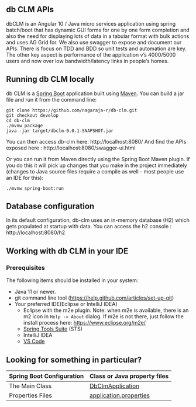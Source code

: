## db CLM  APIs
dbCLM is an Angular 10 / Java micro services application using spring batch/boot that has dynamic GUI forms for one by one form completion and also the need for displaying lots of data in a tabular format with bulk actions and uses AG Grid for. We also use swagger to expose and document our APIs. There is focus on TDD and BDD so unit tests and automation are key. The other key aspect is performance of the application v’s 4000/5000 users and now over low bandwidth/latency links in people’s homes.

## Running db CLM locally
db CLM is a [Spring Boot](https://spring.io/guides/gs/spring-boot) application built using [Maven](https://spring.io/guides/gs/maven/). You can build a jar file and run it from the command line:


```
git clone https://github.com/nagaraja-r/db-clm.git
git checkout develop
cd db-clm
./mvnw package
java -jar target/dbclm-0.0.1-SNAPSHOT.jar
```

You can then access db-clm here: http://localhost:8080/
And find the APIs exposed here : http://localhost:8080/swagger-ui.html

Or you can run it from Maven directly using the Spring Boot Maven plugin. If you do this it will pick up changes that you make in the project immediately (changes to Java source files require a compile as well - most people use an IDE for this):

```
./mvnw spring-boot:run
```

## Database configuration

In its default configuration, db-clm uses an in-memory database (H2) which
gets populated at startup with data.
You can access the h2 console : http://localhost:8080/h2

## Working with db CLM in your IDE

### Prerequisites
The following items should be installed in your system:
* Java 11 or newer.
* git command line tool (https://help.github.com/articles/set-up-git)
* Your preferred IDE(Eclipse or IntelliJ IDEA)
    * Eclipse with the m2e plugin. Note: when m2e is available, there is an m2 icon in `Help -> About` dialog. If m2e is
      not there, just follow the install process here: https://www.eclipse.org/m2e/
    * [Spring Tools Suite](https://spring.io/tools) (STS)
    * IntelliJ IDEA
    * [VS Code](https://code.visualstudio.com)

## Looking for something in particular?

|Spring Boot Configuration | Class or Java property files  |
|--------------------------|---|
|The Main Class | [DbClmApplication](https://github.com/nagaraja-r/db-clm/blob/develop/src/main/java/com/db/task/dbclm/DbClmApplication.java) |
|Properties Files | [application.properties](https://github.com/nagaraja-r/db-clm/tree/develop/src/main/resources) |
